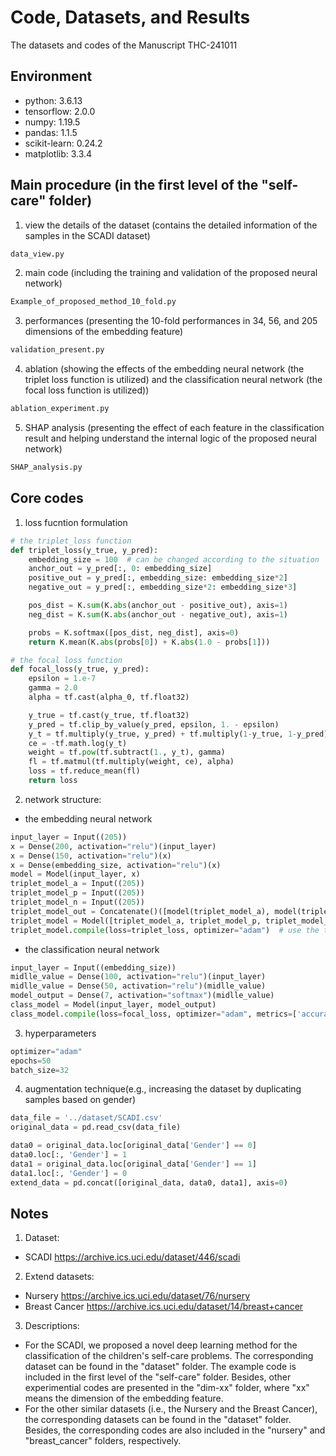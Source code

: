 # Code, Datasets, and Results
The datasets and codes of the Manuscript THC-241011

## Environment
* python: 3.6.13
* tensorflow: 2.0.0
* numpy: 1.19.5
* pandas: 1.1.5
* scikit-learn: 0.24.2
* matplotlib: 3.3.4
  
## Main procedure (in the first level of the "self-care" folder)
1. view the details of the dataset (contains the detailed information of the samples in the SCADI dataset)
```python
data_view.py
```
2. main code (including the training and validation of the proposed neural network)
```python
Example_of_proposed_method_10_fold.py
```
3. performances (presenting the 10-fold performances in 34, 56, and 205 dimensions of the embedding feature)
```python
validation_present.py
```
4. ablation (showing the effects of the embedding neural network (the triplet loss function is utilized) and the classification neural network (the focal loss function is utilized))
```python
ablation_experiment.py
```
5. SHAP analysis (presenting the effect of each feature in the classification result and helping understand the internal logic of the proposed neural network)
```python
SHAP_analysis.py
```

## Core codes
1. loss fucntion formulation
```python
# the triplet_loss function
def triplet_loss(y_true, y_pred):
    embedding_size = 100  # can be changed according to the situation
    anchor_out = y_pred[:, 0: embedding_size]
    positive_out = y_pred[:, embedding_size: embedding_size*2]
    negative_out = y_pred[:, embedding_size*2: embedding_size*3]

    pos_dist = K.sum(K.abs(anchor_out - positive_out), axis=1)
    neg_dist = K.sum(K.abs(anchor_out - negative_out), axis=1)

    probs = K.softmax([pos_dist, neg_dist], axis=0)
    return K.mean(K.abs(probs[0]) + K.abs(1.0 - probs[1]))

# the focal loss function
def focal_loss(y_true, y_pred):
    epsilon = 1.e-7
    gamma = 2.0
    alpha = tf.cast(alpha_0, tf.float32)

    y_true = tf.cast(y_true, tf.float32)
    y_pred = tf.clip_by_value(y_pred, epsilon, 1. - epsilon)
    y_t = tf.multiply(y_true, y_pred) + tf.multiply(1-y_true, 1-y_pred)
    ce = -tf.math.log(y_t)
    weight = tf.pow(tf.subtract(1., y_t), gamma)
    fl = tf.matmul(tf.multiply(weight, ce), alpha)
    loss = tf.reduce_mean(fl)
    return loss
```
2. network structure:
* the embedding neural network
```python
input_layer = Input((205))
x = Dense(200, activation="relu")(input_layer)
x = Dense(150, activation="relu")(x)
x = Dense(embedding_size, activation="relu")(x)
model = Model(input_layer, x)
triplet_model_a = Input((205))
triplet_model_p = Input((205))
triplet_model_n = Input((205))
triplet_model_out = Concatenate()([model(triplet_model_a), model(triplet_model_p), model(triplet_model_n)])
triplet_model = Model([triplet_model_a, triplet_model_p, triplet_model_n], triplet_model_out)
triplet_model.compile(loss=triplet_loss, optimizer="adam")  # use the triplet loss
```
* the classification neural network
```python
input_layer = Input((embedding_size))
midlle_value = Dense(100, activation="relu")(input_layer)
midlle_value = Dense(50, activation="relu")(midlle_value)
model_output = Dense(7, activation="softmax")(midlle_value)
class_model = Model(input_layer, model_output)
class_model.compile(loss=focal_loss, optimizer="adam", metrics=['accuracy', f1])  # use the focal loss
```

3. hyperparameters
```python
optimizer="adam"
epochs=50
batch_size=32
```

4. augmentation technique(e.g., increasing the dataset by duplicating samples based on gender)
```python
data_file = '../dataset/SCADI.csv'
original_data = pd.read_csv(data_file)

data0 = original_data.loc[original_data['Gender'] == 0]
data0.loc[:, 'Gender'] = 1
data1 = original_data.loc[original_data['Gender'] == 1]
data1.loc[:, 'Gender'] = 0
extend_data = pd.concat([original_data, data0, data1], axis=0)
```

## Notes
1. Dataset: 
* SCADI https://archive.ics.uci.edu/dataset/446/scadi

2. Extend datasets:
* Nursery https://archive.ics.uci.edu/dataset/76/nursery
* Breast Cancer https://archive.ics.uci.edu/dataset/14/breast+cancer

3. Descriptions:
* For the SCADI, we proposed a novel deep learning method for the classification of the children's self-care problems. The corresponding dataset can be found in the "dataset" folder. The example code is included in the first level of the "self-care" folder. Besides, other experimential codes are presented in the "dim-xx" folder, where "xx" means the dimension of the embedding feature.
* For the other similar datasets (i.e., the Nursery and the Breast Cancer), the corresponding datasets can be found in the "dataset" folder. Besides, the corresponding codes are also included in the "nursery" and "breast_cancer" folders, respectively. 
